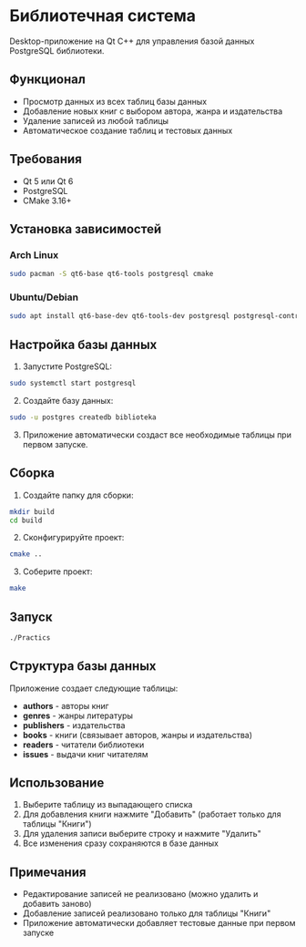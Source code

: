 # Библиотечная система

Desktop-приложение на Qt C++ для управления базой данных PostgreSQL библиотеки.

## Функционал

- Просмотр данных из всех таблиц базы данных
- Добавление новых книг с выбором автора, жанра и издательства
- Удаление записей из любой таблицы
- Автоматическое создание таблиц и тестовых данных

## Требования

- Qt 5 или Qt 6
- PostgreSQL
- CMake 3.16+

## Установка зависимостей

### Arch Linux
```bash
sudo pacman -S qt6-base qt6-tools postgresql cmake
```

### Ubuntu/Debian
```bash
sudo apt install qt6-base-dev qt6-tools-dev postgresql postgresql-contrib cmake
```

## Настройка базы данных

1. Запустите PostgreSQL:
```bash
sudo systemctl start postgresql
```

2. Создайте базу данных:
```bash
sudo -u postgres createdb biblioteka
```

3. Приложение автоматически создаст все необходимые таблицы при первом запуске.

## Сборка

1. Создайте папку для сборки:
```bash
mkdir build
cd build
```

2. Сконфигурируйте проект:
```bash
cmake ..
```

3. Соберите проект:
```bash
make
```

## Запуск

```bash
./Practics
```

## Структура базы данных

Приложение создает следующие таблицы:

- **authors** - авторы книг
- **genres** - жанры литературы
- **publishers** - издательства
- **books** - книги (связывает авторов, жанры и издательства)
- **readers** - читатели библиотеки
- **issues** - выдачи книг читателям

## Использование

1. Выберите таблицу из выпадающего списка
2. Для добавления книги нажмите "Добавить" (работает только для таблицы "Книги")
3. Для удаления записи выберите строку и нажмите "Удалить"
4. Все изменения сразу сохраняются в базе данных

## Примечания

- Редактирование записей не реализовано (можно удалить и добавить заново)
- Добавление записей реализовано только для таблицы "Книги"
- Приложение автоматически добавляет тестовые данные при первом запуске 